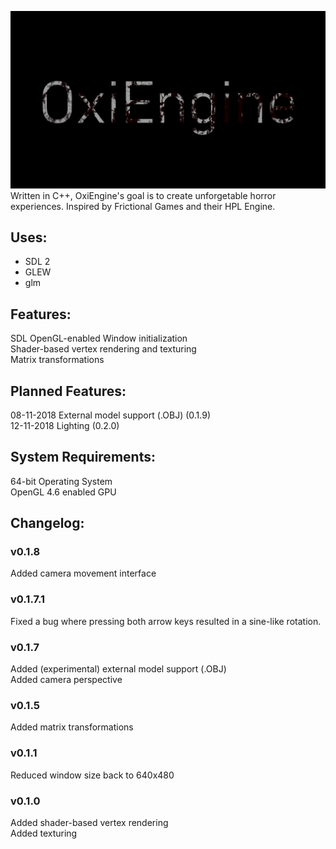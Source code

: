 ![alt text](https://github.com/OpravdovyKvejk/OxiEngine/blob/master/oxiengine.png "OxiEngine Logo")  
Written in C++, OxiEngine's goal is to create unforgetable horror experiences.
Inspired by Frictional Games and their HPL Engine. 
## Uses:
- SDL 2  
- GLEW  
- glm  
## Features:
SDL OpenGL-enabled Window initialization  
Shader-based vertex rendering and texturing  
Matrix transformations
## Planned Features:
08-11-2018 External model support (.OBJ) (0.1.9)  
12-11-2018 Lighting (0.2.0)  
## System Requirements:
64-bit Operating System  
OpenGL 4.6 enabled GPU
## Changelog:
### v0.1.8
Added camera movement interface  
### v0.1.7.1
Fixed a bug where pressing both arrow keys resulted in a sine-like rotation.  
### v0.1.7
Added (experimental) external model support (.OBJ)  
Added camera perspective  
### v0.1.5
Added matrix transformations  
### v0.1.1
Reduced window size back to 640x480  
### v0.1.0
Added shader-based vertex rendering  
Added texturing  
